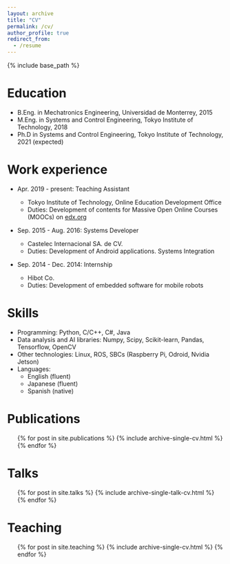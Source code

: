 ```yaml
---
layout: archive
title: "CV"
permalink: /cv/
author_profile: true
redirect_from:
  - /resume
---
```


{% include base_path %}

Education
======
* B.Eng. in Mechatronics Engineering, Universidad de Monterrey, 2015
* M.Eng. in Systems and Control Engineering, Tokyo Institute of Technology, 2018
* Ph.D in Systems and Control Engineering, Tokyo Institute of Technology, 2021 (expected)

Work experience
======
* Apr. 2019 - present: Teaching Assistant
  * Tokyo Institute of Technology, Online Education Development Office
  * Duties: Development of contents for Massive Open Online Courses (MOOCs) on [edx.org](https://www.edx.org/school/tokyotechx)

* Sep. 2015 - Aug. 2016: Systems Developer
  * Castelec Internacional SA. de CV.
  * Duties: Development of Android applications. Systems Integration

* Sep. 2014 - Dec. 2014: Internship
  * Hibot Co. 
  * Duties: Development of embedded software for mobile robots
  
Skills
======
* Programming: Python, C/C++, C\#, Java
* Data analysis and AI libraries: Numpy, Scipy, Scikit-learn, Pandas, Tensorflow, OpenCV
* Other technologies: Linux, ROS, SBCs (Raspberry Pi, Odroid, Nvidia Jetson)
* Languages:
  * English (fluent)
  * Japanese (fluent)
  * Spanish (native)

Publications
======
  <ul>{% for post in site.publications %}
    {% include archive-single-cv.html %}
  {% endfor %}</ul>
  
Talks
======
  <ul>{% for post in site.talks %}
    {% include archive-single-talk-cv.html %}
  {% endfor %}</ul>
  
Teaching
======
  <ul>{% for post in site.teaching %}
    {% include archive-single-cv.html %}
  {% endfor %}</ul>

